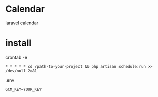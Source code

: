# Calendar
laravel calendar

# install
crontab -e

```
* * * * * cd /path-to-your-project && php artisan schedule:run >> /dev/null 2>&1
```

.env
```
GCM_KEY=YOUR_KEY
```
